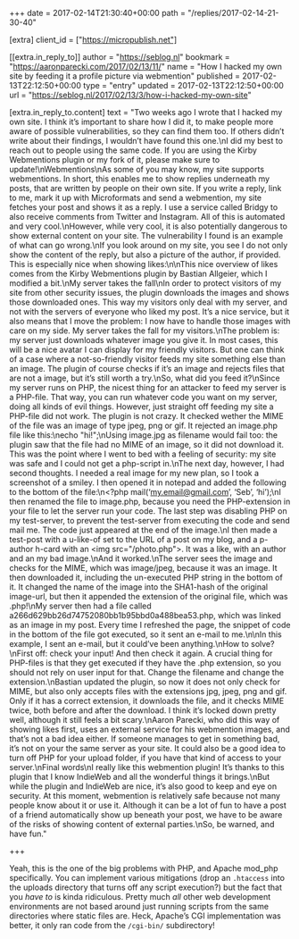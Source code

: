 +++
date = 2017-02-14T21:30:40+00:00
path = "/replies/2017-02-14-21-30-40"

[extra]
client_id = ["https://micropublish.net"]

[[extra.in_reply_to]]
author = "https://seblog.nl"
bookmark = "https://aaronparecki.com/2017/02/13/11/"
name = "How I hacked my own site by feeding it a profile picture via webmention"
published = 2017-02-13T22:12:50+00:00
type = "entry"
updated = 2017-02-13T22:12:50+00:00
url = "https://seblog.nl/2017/02/13/3/how-i-hacked-my-own-site"

[extra.in_reply_to.content]
text = "Two weeks ago I wrote that I hacked my own site. I think it’s important to share how I did it, to make people more aware of possible vulnerabilities, so they can find them too. If others didn’t write about their findings, I wouldn’t have found this one.\nI did my best to reach out to people using the same code. If you are using the Kirby Webmentions plugin or my fork of it, please make sure to update!\nWebmentions\nAs some of you may know, my site supports webmentions. In short, this enables me to show replies underneath my posts, that are written by people on their own site. If you write a reply, link to me, mark it up with Microformats and send a webmention, my site fetches your post and shows it as a reply. I use a service called Bridgy to also receive comments from Twitter and Instagram. All of this is automated and very cool.\nHowever, while very cool, it is also potentially dangerous to show external content on your site. The vulnerability I found is an example of what can go wrong.\nIf you look around on my site, you see I do not only show the content of the reply, but also a picture of the author, if provided. This is especially nice when showing likes:\n\nThis nice overview of likes comes from the Kirby Webmentions plugin by Bastian Allgeier, which I modified a bit.\nMy server takes the fall\nIn order to protect visitors of my site from other security issues, the plugin downloads the images and shows those downloaded ones. This way my visitors only deal with my server, and not with the servers of everyone who liked my post. It’s a nice service, but it also means that I move the problem: I now have to handle those images with care on my side. My server takes the fall for my visitors.\nThe problem is: my server just downloads whatever image you give it. In most cases, this will be a nice avatar I can display for my friendly visitors. But one can think of a case where a not-so-friendly visitor feeds my site something else than an image. The plugin of course checks if it’s an image and rejects files that are not a image, but it’s still worth a try.\nSo, what did you feed it?\nSince my server runs on PHP, the nicest thing for an attacker to feed my server is a PHP-file. That way, you can run whatever code you want on my server, doing all kinds of evil things. However, just straight off feeding my site a PHP-file did not work. The plugin is not crazy. It checked wether the MIME of the file was an image of type jpeg, png or gif. It rejected an image.php file like this:\necho \"hi!\";\nUsing image.jpg as filename would fail too: the plugin saw that the file had no MIME of an image, so it did not download it. This was the point where I went to bed with a feeling of security: my site was safe and I could not get a php-script in.\nThe next day, however, I had second thoughts. I needed a real image for my new plan, so I took a screenshot of a smiley. I then opened it in notepad and added the following to the bottom of the file:\n&lt;?php mail(‘my.email@gmail.com’, ‘Seb’, ‘hi’);\nI then renamed the file to image.php, because you need the PHP-extension in your file to let the server run your code. The last step was disabling PHP on my test-server, to prevent the test-server from executing the code and send mail me. The code just appeared at the end of the image.\nI then made a test-post with a u-like-of set to the URL of a post on my blog, and a p-author h-card with an &lt;img src=\"/photo.php\"&gt;. It was a like, with an author and an my bad image.\nAnd it worked.\nThe server sees the image and checks for the MIME, which was image/jpeg, because it was an image. It then downloaded it, including the un-executed PHP string in the bottom of it. It changed the name of the image into the SHA1-hash of the original image-url, but then it appended the extension of the original file, which was .php!\nMy server then had a file called a266d629bb26d74752080bb1b95bbd0a488bea53.php, which was linked as an image in my post. Every time I refreshed the page, the snippet of code in the bottom of the file got executed, so it sent an e-mail to me.\n\nIn this example, I sent an e-mail, but it could’ve been anything.\nHow to solve?\nFirst off: check your input! And then check it again. A crucial thing for PHP-files is that they get executed if they have the .php extension, so you should not rely on user input for that. Change the filename and change the extension.\nBastian updated the plugin, so now it does not only check for MIME, but also only accepts files with the extensions jpg, jpeg, png and gif. Only if it has a correct extension, it downloads the file, and it checks MIME twice, both before and after the download. I think it’s locked down pretty well, although it still feels a bit scary.\nAaron Parecki, who did this way of showing likes first, uses an external service for his webmention images, and that’s not a bad idea either. If someone manages to get in something bad, it’s not on your the same server as your site. It could also be a good idea to turn off PHP for your upload folder, if you have that kind of access to your server.\nFinal words\nI really like this webmention plugin! It’s thanks to this plugin that I know IndieWeb and all the wonderful things it brings.\nBut while the plugin and IndieWeb are nice, it’s also good to keep and eye on security. At this moment, webmention is relatively safe because not many people know about it or use it. Although it can be a lot of fun to have a post of a friend automatically show up beneath your post, we have to be aware of the risks of showing content of external parties.\nSo, be warned, and have fun."

+++

<p>Yeah, this is the one of the big problems with PHP, and Apache mod_php specifically. You can implement various mitigations (drop an <code>.htaccess</code> into the uploads directory that turns off any script execution?) but the fact that you <em>have to</em> is kinda ridiculous. Pretty much <em>all</em> other web development environments are not based around just running scripts from the same directories where static files are. Heck, Apache’s CGI implementation was better, it only ran code from the <code>/cgi-bin/</code> subdirectory!</p>